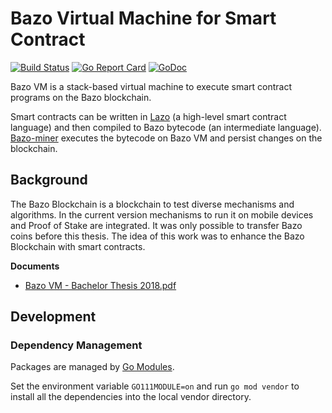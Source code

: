 # Bazo Virtual Machine for Smart Contract

[![Build Status](https://travis-ci.org/bazo-blockchain/bazo-vm.svg?branch=master)](https://travis-ci.org/bazo-blockchain/bazo-vm)
[![Go Report Card](https://goreportcard.com/badge/github.com/bazo-blockchain/bazo-vm)](https://goreportcard.com/report/github.com/bazo-blockchain/bazo-vm)
[![GoDoc](https://godoc.org/github.com/bazo-blockchain/bazo-vm?status.svg)](https://godoc.org/github.com/bazo-blockchain/bazo-vm)

Bazo VM is a stack-based virtual machine to execute smart contract programs on the Bazo blockchain.

Smart contracts can be written in [Lazo](https://github.com/bazo-blockchain/lazo) (a high-level smart contract language) 
and then compiled to Bazo bytecode (an intermediate language).
[Bazo-miner](https://github.com/bazo-blockchain/bazo-miner) executes the bytecode on Bazo VM 
and persist changes on the blockchain.

## Background 

The Bazo Blockchain is a blockchain to test diverse mechanisms and algorithms.
In the current version mechanisms to run it on mobile devices
and Proof of Stake are integrated. It was only possible to transfer Bazo
coins before this thesis. The idea of this work was to enhance the Bazo
Blockchain with smart contracts.

**Documents**
* [Bazo VM - Bachelor Thesis 2018.pdf](https://github.com/bazo-blockchain/bazo-vm/releases/download/v1.0.0/BachelorThesis-VM-HSR-2018.pdf) 


## Development

###  Dependency Management

Packages are managed by [Go Modules](https://github.com/golang/go/wiki/Modules). 

Set the environment variable `GO111MODULE=on` and run `go mod vendor` 
to install all the dependencies into the local vendor directory.


